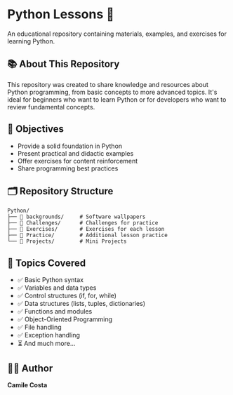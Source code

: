# Python Lessons 🐍

An educational repository containing materials, examples, and exercises for learning Python.

## 📚 About This Repository

This repository was created to share knowledge and resources about Python programming, from basic concepts to more advanced topics. It's ideal for beginners who want to learn Python or for developers who want to review fundamental concepts.

## 🎯 Objectives

- Provide a solid foundation in Python
- Present practical and didactic examples
- Offer exercises for content reinforcement
- Share programming best practices

## 🗂️ Repository Structure

```
Python/
├── 📁 backgrounds/     # Software wallpapers
├── 📁 Challenges/      # Challenges for practice
├── 📁 Exercises/       # Exercises for each lesson
├── 📁 Practice/        # Additional lesson practice
└── 📁 Projects/        # Mini Projects
```

## 📖 Topics Covered

- ✅ Basic Python syntax
- ✅ Variables and data types
- ✅ Control structures (if, for, while)
- ✅ Data structures (lists, tuples, dictionaries)
- ✅ Functions and modules
- ✅ Object-Oriented Programming
- ✅ File handling
- ✅ Exception handling
- ⏳ And much more...

## 👩‍💻 Author

**Camile Costa**